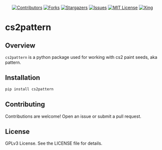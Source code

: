 <div id="shields" align="center">

<!-- PROJECT SHIELDS -->
[![Contributors][contributors-shield]][contributors-url]
[![Forks][forks-shield]][forks-url]
[![Stargazers][stars-shield]][stars-url]
[![Issues][issues-shield]][issues-url]
[![MIT License][license-shield]][license-url]
[![Xing][xing-shield]][xing-url]
</div>

# cs2pattern

## Overview

`cs2pattern` is a python package used for working with cs2 paint seeds, aka pattern.

## Installation

```bash
pip install cs2pattern
```

## Contributing
Contributions are welcome! Open an issue or submit a pull request.

## License
GPLv3 License. See the LICENSE file for details.

<!-- MARKDOWN LINKS & IMAGES -->
<!-- https://www.markdownguide.org/basic-syntax/#reference-style-links -->
[contributors-shield]: https://img.shields.io/github/contributors/Helyux/cs2pattern.svg?style=for-the-badge
[contributors-url]: https://github.com/Helyux/cs2pattern/graphs/contributors
[forks-shield]: https://img.shields.io/github/forks/Helyux/cs2pattern.svg?style=for-the-badge
[forks-url]: https://github.com/Helyux/cs2pattern/network/members
[stars-shield]: https://img.shields.io/github/stars/Helyux/cs2pattern.svg?style=for-the-badge
[stars-url]: https://github.com/Helyux/cs2pattern/stargazers
[issues-shield]: https://img.shields.io/github/issues/Helyux/cs2pattern.svg?style=for-the-badge
[issues-url]: https://github.com/Helyux/cs2pattern/issues
[license-shield]: https://img.shields.io/github/license/Helyux/cs2pattern.svg?style=for-the-badge
[license-url]: https://github.com/Helyux/cs2pattern/blob/master/LICENSE
[xing-shield]: https://img.shields.io/static/v1?style=for-the-badge&message=Xing&color=006567&logo=Xing&logoColor=FFFFFF&label
[xing-url]: https://www.xing.com/profile/Lukas_Mahler10
